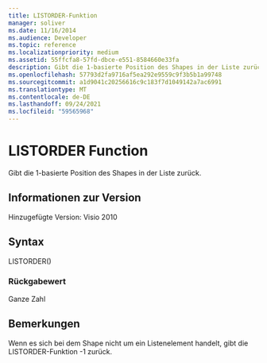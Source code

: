 ```yaml
---
title: LISTORDER-Funktion
manager: soliver
ms.date: 11/16/2014
ms.audience: Developer
ms.topic: reference
ms.localizationpriority: medium
ms.assetid: 55ffcfa8-57fd-dbce-e551-8584660e33fa
description: Gibt die 1-basierte Position des Shapes in der Liste zurück.
ms.openlocfilehash: 57793d2fa9716af5ea292e9559c9f3b5b1a99748
ms.sourcegitcommit: a1d9041c20256616c9c183f7d1049142a7ac6991
ms.translationtype: MT
ms.contentlocale: de-DE
ms.lasthandoff: 09/24/2021
ms.locfileid: "59565968"
---
```

# <a name="listorder-function"></a>LISTORDER Function

Gibt die 1-basierte Position des Shapes in der Liste zurück.
  
## <a name="version-information"></a>Informationen zur Version

Hinzugefügte Version: Visio 2010
 
  
## <a name="syntax"></a>Syntax

LISTORDER()
  
### <a name="return-value"></a>Rückgabewert

Ganze Zahl
  
## <a name="remarks"></a>Bemerkungen

Wenn es sich bei dem Shape nicht um ein Listenelement handelt, gibt die LISTORDER-Funktion -1 zurück.
  

